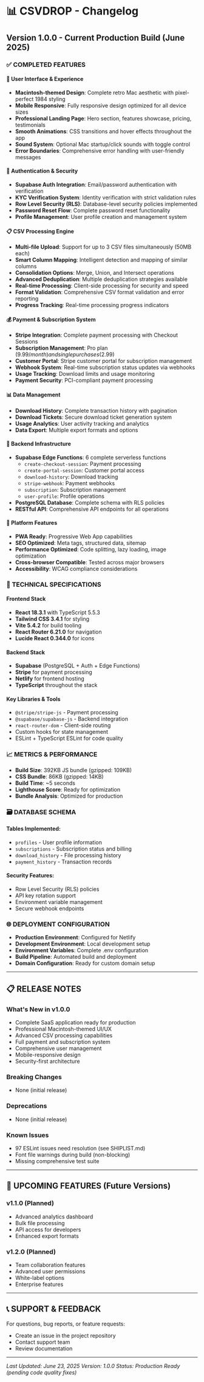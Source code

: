 # 📊 CSVDROP - Changelog

## Version 1.0.0 - Current Production Build (June 2025)

### ✅ **COMPLETED FEATURES**

#### 🎨 **User Interface & Experience**
- **Macintosh-themed Design**: Complete retro Mac aesthetic with pixel-perfect 1984 styling
- **Mobile Responsive**: Fully responsive design optimized for all device sizes
- **Professional Landing Page**: Hero section, features showcase, pricing, testimonials
- **Smooth Animations**: CSS transitions and hover effects throughout the app
- **Sound System**: Optional Mac startup/click sounds with toggle control
- **Error Boundaries**: Comprehensive error handling with user-friendly messages

#### 🔐 **Authentication & Security**
- **Supabase Auth Integration**: Email/password authentication with verification
- **KYC Verification System**: Identity verification with strict validation rules
- **Row Level Security (RLS)**: Database-level security policies implemented
- **Password Reset Flow**: Complete password reset functionality
- **Profile Management**: User profile creation and management system

#### 📋 **CSV Processing Engine**
- **Multi-file Upload**: Support for up to 3 CSV files simultaneously (50MB each)
- **Smart Column Mapping**: Intelligent detection and mapping of similar columns
- **Consolidation Options**: Merge, Union, and Intersect operations
- **Advanced Deduplication**: Multiple deduplication strategies available
- **Real-time Processing**: Client-side processing for security and speed
- **Format Validation**: Comprehensive CSV format validation and error reporting
- **Progress Tracking**: Real-time processing progress indicators

#### 💰 **Payment & Subscription System**
- **Stripe Integration**: Complete payment processing with Checkout Sessions
- **Subscription Management**: Pro plan ($9.99/month) and single purchases ($2.99)
- **Customer Portal**: Stripe customer portal for subscription management
- **Webhook System**: Real-time subscription status updates via webhooks
- **Usage Tracking**: Download limits and usage monitoring
- **Payment Security**: PCI-compliant payment processing

#### 📊 **Data Management**
- **Download History**: Complete transaction history with pagination
- **Download Tickets**: Secure download ticket generation system
- **Usage Analytics**: User activity tracking and analytics
- **Data Export**: Multiple export formats and options

#### 🔧 **Backend Infrastructure**
- **Supabase Edge Functions**: 6 complete serverless functions
  - `create-checkout-session`: Payment processing
  - `create-portal-session`: Customer portal access
  - `download-history`: Download tracking
  - `stripe-webhook`: Payment webhooks
  - `subscription`: Subscription management
  - `user-profile`: Profile operations
- **PostgreSQL Database**: Complete schema with RLS policies
- **RESTful API**: Comprehensive API endpoints for all operations

#### 📱 **Platform Features**
- **PWA Ready**: Progressive Web App capabilities
- **SEO Optimized**: Meta tags, structured data, sitemap
- **Performance Optimized**: Code splitting, lazy loading, image optimization
- **Cross-browser Compatible**: Tested across major browsers
- **Accessibility**: WCAG compliance considerations

### 🔧 **TECHNICAL SPECIFICATIONS**

#### **Frontend Stack**
- **React 18.3.1** with TypeScript 5.5.3
- **Tailwind CSS 3.4.1** for styling
- **Vite 5.4.2** for build tooling
- **React Router 6.21.0** for navigation
- **Lucide React 0.344.0** for icons

#### **Backend Stack**
- **Supabase** (PostgreSQL + Auth + Edge Functions)
- **Stripe** for payment processing
- **Netlify** for frontend hosting
- **TypeScript** throughout the stack

#### **Key Libraries & Tools**
- `@stripe/stripe-js` - Payment processing
- `@supabase/supabase-js` - Backend integration
- `react-router-dom` - Client-side routing
- Custom hooks for state management
- ESLint + TypeScript ESLint for code quality

### 📈 **METRICS & PERFORMANCE**
- **Build Size**: 392KB JS bundle (gzipped: 109KB)
- **CSS Bundle**: 86KB (gzipped: 14KB)
- **Build Time**: ~5 seconds
- **Lighthouse Score**: Ready for optimization
- **Bundle Analysis**: Optimized for production

### 🗃️ **DATABASE SCHEMA**
#### Tables Implemented:
- `profiles` - User profile information
- `subscriptions` - Subscription status and billing
- `download_history` - File processing history
- `payment_history` - Transaction records

#### Security Features:
- Row Level Security (RLS) policies
- API key rotation support
- Environment variable management
- Secure webhook endpoints

### 🌐 **DEPLOYMENT CONFIGURATION**
- **Production Environment**: Configured for Netlify
- **Development Environment**: Local development setup
- **Environment Variables**: Complete .env configuration
- **Build Pipeline**: Automated build and deployment
- **Domain Configuration**: Ready for custom domain setup

---

## 📋 **RELEASE NOTES**

### What's New in v1.0.0
- Complete SaaS application ready for production
- Professional Macintosh-themed UI/UX
- Advanced CSV processing capabilities
- Full payment and subscription system
- Comprehensive user management
- Mobile-responsive design
- Security-first architecture

### Breaking Changes
- None (initial release)

### Deprecations
- None (initial release)

### Known Issues
- 97 ESLint issues need resolution (see SHIPLIST.md)
- Font file warnings during build (non-blocking)
- Missing comprehensive test suite

---

## 🎯 **UPCOMING FEATURES** (Future Versions)

### v1.1.0 (Planned)
- Advanced analytics dashboard
- Bulk file processing
- API access for developers
- Enhanced export formats

### v1.2.0 (Planned)
- Team collaboration features
- Advanced user permissions
- White-label options
- Enterprise features

---

## 📞 **SUPPORT & FEEDBACK**

For questions, bug reports, or feature requests:
- Create an issue in the project repository
- Contact support team
- Review documentation

---

*Last Updated: June 23, 2025*
*Version: 1.0.0*
*Status: Production Ready (pending code quality fixes)*
